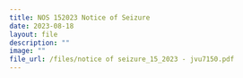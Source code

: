 ```yaml
---
title: NOS 152023 Notice of Seizure
date: 2023-08-18
layout: file
description: ""
image: ""
file_url: /files/notice of seizure_15_2023 - jvu7150.pdf
---
```


